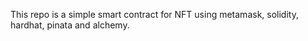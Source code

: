 This repo is a simple smart contract for NFT using metamask, solidity, hardhat, pinata and alchemy.

